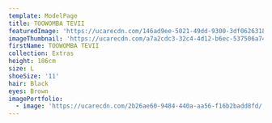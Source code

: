 ```yaml
---
template: ModelPage
title: TOOWOMBA TEVII
featuredImage: 'https://ucarecdn.com/146ad9ee-5021-49dd-9300-3df0626318e7/'
imageThumbnail: 'https://ucarecdn.com/a7a2cdc3-32c4-4d12-b6ec-537506a747d5/'
firstName: TOOWOMBA TEVII
collection: Extras
height: 186cm
size: L
shoeSize: '11'
hair: Black
eyes: Brown
imagePortfolio:
  - image: 'https://ucarecdn.com/2b26ae60-9484-440a-aa56-f16b2badd8fd/'
---
```


